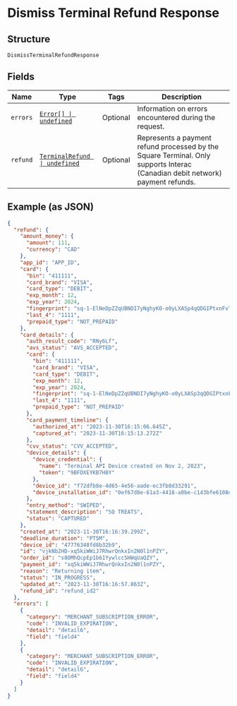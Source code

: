 
# Dismiss Terminal Refund Response

## Structure

`DismissTerminalRefundResponse`

## Fields

| Name | Type | Tags | Description |
|  --- | --- | --- | --- |
| `errors` | [`Error[] \| undefined`](../../doc/models/error.md) | Optional | Information on errors encountered during the request. |
| `refund` | [`TerminalRefund \| undefined`](../../doc/models/terminal-refund.md) | Optional | Represents a payment refund processed by the Square Terminal. Only supports Interac (Canadian debit network) payment refunds. |

## Example (as JSON)

```json
{
  "refund": {
    "amount_money": {
      "amount": 111,
      "currency": "CAD"
    },
    "app_id": "APP_ID",
    "card": {
      "bin": "411111",
      "card_brand": "VISA",
      "card_type": "DEBIT",
      "exp_month": 12,
      "exp_year": 2024,
      "fingerprint": "sq-1-ElNeDpZZqUBNDI7yNghyKO-o0yLXASp4qQDGIPtxnFvTTWoqdfdP6TV8gLsSxoztXA",
      "last_4": "1111",
      "prepaid_type": "NOT_PREPAID"
    },
    "card_details": {
      "auth_result_code": "RNy6Lf",
      "avs_status": "AVS_ACCEPTED",
      "card": {
        "bin": "411111",
        "card_brand": "VISA",
        "card_type": "DEBIT",
        "exp_month": 12,
        "exp_year": 2024,
        "fingerprint": "sq-1-ElNeDpZZqUBNDI7yNghyKO-o0yLXASp3qQDGIPtxnFvTTWoqdfdP6TV9gLsSxoztXA",
        "last_4": "1111",
        "prepaid_type": "NOT_PREPAID"
      },
      "card_payment_timeline": {
        "authorized_at": "2023-11-30T16:15:06.645Z",
        "captured_at": "2023-11-30T16:15:13.272Z"
      },
      "cvv_status": "CVV_ACCEPTED",
      "device_details": {
        "device_credential": {
          "name": "Terminal API Device created on Nov 2, 2023",
          "token": "9BFDXEYKB7H8Y"
        },
        "device_id": "f72dfb8e-4d65-4e56-aade-ec3fb8d33291",
        "device_installation_id": "0ef67d8e-61a3-4418-a0be-c143bfe6108d"
      },
      "entry_method": "SWIPED",
      "statement_description": "SQ TREATS",
      "status": "CAPTURED"
    },
    "created_at": "2023-11-30T16:16:39.299Z",
    "deadline_duration": "PT5M",
    "device_id": "47776348fd8b32b9",
    "id": "vjkNb2HD-xq5kiWWiJ7RhwrQnkxIn2N0l1nPZY",
    "order_id": "s8OMhQcpEp1b61YywlccSHWqUaQZY",
    "payment_id": "xq5kiWWiJ7RhwrQnkxIn2N0l1nPZY",
    "reason": "Returning item",
    "status": "IN_PROGRESS",
    "updated_at": "2023-11-30T16:16:57.863Z",
    "refund_id": "refund_id2"
  },
  "errors": [
    {
      "category": "MERCHANT_SUBSCRIPTION_ERROR",
      "code": "INVALID_EXPIRATION",
      "detail": "detail6",
      "field": "field4"
    },
    {
      "category": "MERCHANT_SUBSCRIPTION_ERROR",
      "code": "INVALID_EXPIRATION",
      "detail": "detail6",
      "field": "field4"
    }
  ]
}
```

